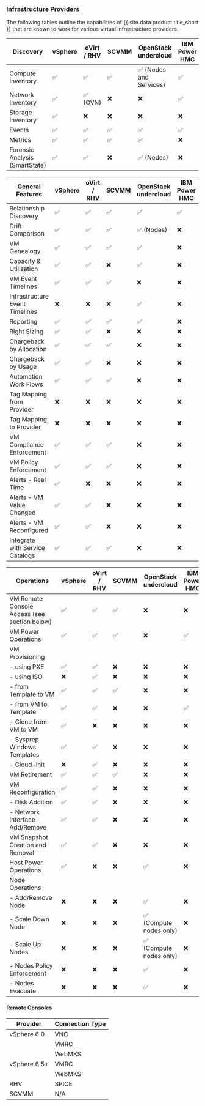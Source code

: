 ### Infrastructure Providers

 The following tables outline the capabilities of {{ site.data.product.title_short }} that are known to work for various virtual infrastructure providers.

| Discovery                                                    | vSphere | oVirt / RHV | SCVMM | OpenStack undercloud    | IBM Power HMC |
| ------------------------------------------------------------ | ------- | ----------- | ----- | ----------------------- | ------------- |
| Compute Inventory                                            | ✅      | ✅          | ✅    | ✅ (Nodes and Services) | ✅            |
| Network Inventory                                            | ✅      | ✅ (OVN)    | ❌    | ❌                      | ✅            |
| Storage Inventory                                            | ✅      | ❌          | ❌    | ❌                      | ❌            |
| Events                                                       | ✅      | ✅          | ✅    | ✅                      | ✅            |
| Metrics                                                      | ✅      | ✅          | ✅    | ✅                      | ❌            |
| Forensic Analysis (SmartState)                               | ✅      | ✅          | ❌    | ✅ (Nodes)              | ❌            |

| General Features                                             | vSphere | oVirt / RHV | SCVMM | OpenStack undercloud | IBM Power HMC |
| ------------------------------------------------------------ | ------- | ----------- | ------| -------------------- | ------------- |
| Relationship Discovery                                       | ✅      | ✅          | ✅    | ✅                   | ✅            |
| Drift Comparison                                             | ✅      | ✅          | ✅    | ✅ (Nodes)           | ❌            |
| VM Genealogy                                                 | ✅      | ✅          | ✅    | ✅                   | ❌            |
| Capacity & Utilization                                       | ✅      | ✅          | ❌    | ✅                   | ❌            |
| VM Event Timelines                                           | ✅      | ✅          | ✅    | ❌                   | ❌            |
| Infrastructure Event Timelines                               | ❌      | ❌          | ❌    | ✅                   | ❌            |
| Reporting                                                    | ✅      | ✅          | ✅    | ✅                   | ❌            |
| Right Sizing                                                 | ✅      | ✅          | ❌    | ❌                   | ❌            |
| Chargeback by Allocation                                     | ✅      | ✅          | ✅    | ❌                   | ❌            |
| Chargeback by Usage                                          | ✅      | ✅          | ❌    | ❌                   | ❌            |
| Automation Work Flows                                        | ✅      | ✅          | ✅    | ❌                   | ❌            |
| Tag Mapping from Provider                                    | ❌      | ❌          | ❌    | ❌                   | ❌            |
| Tag Mapping to Provider                                      | ❌      | ❌          | ❌    | ❌                   | ❌            |
| VM Compliance Enforcement                                    | ✅      | ✅          | ✅    | ❌                   | ❌            |
| VM Policy Enforcement                                        | ✅      | ✅          | ✅    | ❌                   | ❌            |
| Alerts - Real Time                                           | ✅      | ❌          | ❌    | ❌                   | ❌            |
| Alerts - VM Value Changed                                    | ✅      | ✅          | ❌    | ❌                   | ❌            |
| Alerts - VM Reconfigured                                     | ✅      | ✅          | ❌    | ❌                   | ❌            |
| Integrate with Service Catalogs                              | ✅      | ✅          | ✅    | ❌                   | ❌            |

| Operations                                                   | vSphere | oVirt / RHV | SCVMM | OpenStack undercloud    | IBM Power HMC |
| ------------------------------------------------------------ | ------- | ----------- | ----- | ----------------------- | --------------|
| VM Remote Console Access (see section below)                 | ✅      | ✅          | ✅    | ❌                      | ❌            |
| VM Power Operations                                          | ✅      | ✅          | ✅    | ❌                      | ✅            |
| VM Provisioning                                              |         |             |       |                         |               |
|   - using PXE                                                | ✅      | ✅          | ❌    | ❌                      | ❌            |
|   - using ISO                                                | ❌      | ✅          | ❌    | ❌                      | ❌            |
|   - from Template to VM                                      | ✅      | ✅          | ✅    | ❌                      | ❌            |
|   - from VM to Template                                      | ✅      | ✅          | ❌    | ❌                      | ✅            |
|   - Clone from VM to VM                                      | ✅      | ❌          | ❌    | ❌                      | ❌            |
|   - Sysprep Windows Templates                                | ✅      | ✅          | ❌    | ❌                      | ❌            |
|   - Cloud-init                                               | ❌      | ✅          | ❌    | ❌                      | ❌            |
| VM Retirement                                                | ✅      | ✅          | ✅    | ❌                      | ❌            |
| VM Reconfiguration                                           | ✅      | ✅          | ❌    | ❌                      | ❌            |
|   - Disk Addition                                            | ✅      | ✅          | ❌    | ❌                      | ❌            |
|   - Network Interface Add/Remove                             | ✅      | ✅          | ❌    | ❌                      | ❌            |
| VM Snapshot Creation and Removal                             | ✅      | ✅          | ❌    | ❌                      | ❌            |
| Host Power Operations                                        | ✅      | ❌          | ❌    | ✅                      | ❌            |
| Node Operations                                              |         |             |       |                         |               |
|   - Add/Remove Node                                          | ❌      | ❌          | ❌    | ✅                      | ❌            |
|   - Scale Down Node                                          | ❌      | ❌          | ❌    | ✅ (Compute nodes only) | ❌            |
|   - Scale Up Nodes                                           | ❌      | ❌          | ❌    | ✅ (Compute nodes only) | ❌            |
|   - Nodes Policy Enforcement                                 | ❌      | ❌          | ❌    | ✅                      | ❌            |
|   - Nodes Evacuate                                           | ❌      | ❌          | ❌    | ✅                      | ❌            |


#### Remote Consoles

| Provider     | Connection Type |
| ------------ | --------------- |
| vSphere 6.0  | VNC             |
|              | VMRC            |
|              | WebMKS          |
| vSphere 6.5+ | VMRC            |
|              | WebMKS          |
| RHV          | SPICE           |
| SCVMM        | N/A             |
